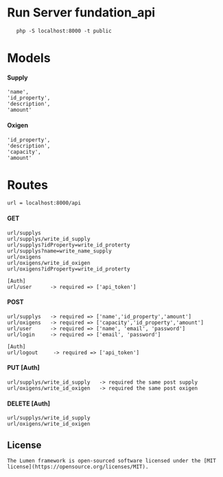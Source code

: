# Run Server fundation_api
`   php -S localhost:8000 -t public`

# Models
#### Supply
    'name',
    'id_property',
    'description',
    'amount'

#### Oxigen
    'id_property',
    'description',
    'capacity',
    'amount'


# Routes
    url = localhost:8000/api

#### GET
    url/supplys
    url/supplys/write_id_supply
    url/supplys?idProperty=write_id_proterty
    url/supplys?name=write_name_supply
    url/oxigens
    url/oxigens/write_id_oxigen
    url/oxigens?idProperty=write_id_proterty

    [Auth]
    url/user      -> required => ['api_token']

#### POST
    url/supplys   -> required => ['name','id_property','amount']
    url/oxigens   -> required => ['capacity','id_property','amount']
    url/user      -> required => ['name', 'email', 'password']
    url/login     -> required => ['email', 'password']

    [Auth]
    url/logout     -> required => ['api_token']

#### PUT [Auth]
    url/supplys/write_id_supply   -> required the same post supply
    url/oxigens/write_id_oxigen   -> required the same post oxigen

#### DELETE [Auth]
    url/supplys/write_id_supply 
    url/oxigens/write_id_oxigen 


## License

    The Lumen framework is open-sourced software licensed under the [MIT license](https://opensource.org/licenses/MIT).
